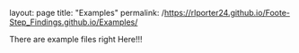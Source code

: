 layout: page
title: "Examples"
permalink: /https://rlporter24.github.io/Foote-Step_Findings.github.io/Examples/


There are example files right Here!!!
